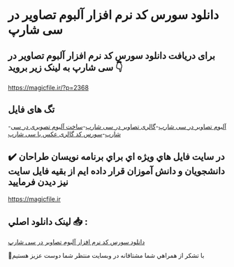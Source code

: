 # دانلود سورس کد نرم افزار آلبوم تصاویر در سی شارپ

## برای دریافت دانلود سورس کد نرم افزار آلبوم تصاویر در سی شارپ به لینک زیر بروید 👇

https://magicfile.ir/?p=2368

## تگ های فایل

-[آلبوم تصاویر در سی شارپ](https://magicfile.ir/product/%d8%b3%d9%88%d8%b1%d8%b3-%da%a9%d8%af-%d9%86%d8%b1%d9%85-%d8%a7%d9%81%d8%b2%d8%a7%d8%b1-%d8%a2%d9%84%d8%a8%d9%88%d9%85-%d8%aa%d8%b5%d8%a7%d9%88%db%8c%d8%b1-%d8%af%d8%b1-%d8%b3%db%8c-%d8%b4%d8%a7%d8%b1%d9%be/)-[گالری تصاویر در سی شارپ](https://magicfile.ir/product/%d8%b3%d9%88%d8%b1%d8%b3-%da%a9%d8%af-%d9%86%d8%b1%d9%85-%d8%a7%d9%81%d8%b2%d8%a7%d8%b1-%d8%a2%d9%84%d8%a8%d9%88%d9%85-%d8%aa%d8%b5%d8%a7%d9%88%db%8c%d8%b1-%d8%af%d8%b1-%d8%b3%db%8c-%d8%b4%d8%a7%d8%b1%d9%be/)-[ساخت آلبوم تصویری در سی شارپ](https://magicfile.ir/product/%d8%b3%d9%88%d8%b1%d8%b3-%da%a9%d8%af-%d9%86%d8%b1%d9%85-%d8%a7%d9%81%d8%b2%d8%a7%d8%b1-%d8%a2%d9%84%d8%a8%d9%88%d9%85-%d8%aa%d8%b5%d8%a7%d9%88%db%8c%d8%b1-%d8%af%d8%b1-%d8%b3%db%8c-%d8%b4%d8%a7%d8%b1%d9%be/)-[سورس کد گالری عکس با سی شارپ](https://magicfile.ir/product/%d8%b3%d9%88%d8%b1%d8%b3-%da%a9%d8%af-%d9%86%d8%b1%d9%85-%d8%a7%d9%81%d8%b2%d8%a7%d8%b1-%d8%a2%d9%84%d8%a8%d9%88%d9%85-%d8%aa%d8%b5%d8%a7%d9%88%db%8c%d8%b1-%d8%af%d8%b1-%d8%b3%db%8c-%d8%b4%d8%a7%d8%b1%d9%be/)

## ✔️ در سايت فايل هاي ويژه اي براي برنامه نويسان طراحان دانشجويان و دانش آموزان قرار داده ايم از بقيه فايل سايت نيز ديدن فرماييد

https://magicfile.ir


## لينک دانلود اصلي 📥 :

[دانلود سورس کد نرم افزار آلبوم تصاویر در سی شارپ](https://magicfile.ir/product/%d8%b3%d9%88%d8%b1%d8%b3-%da%a9%d8%af-%d9%86%d8%b1%d9%85-%d8%a7%d9%81%d8%b2%d8%a7%d8%b1-%d8%a2%d9%84%d8%a8%d9%88%d9%85-%d8%aa%d8%b5%d8%a7%d9%88%db%8c%d8%b1-%d8%af%d8%b1-%d8%b3%db%8c-%d8%b4%d8%a7%d8%b1%d9%be/) 


🙏با تشکر از همراهي شما مشتاقانه در وبسایت منتظر شما دوست عزیز هستیم

